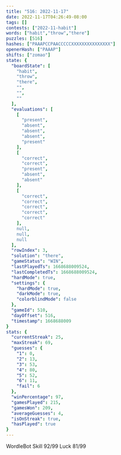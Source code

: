```yaml
---
title: "516: 2022-11-17"
date: 2022-11-17T04:26:49-08:00
tags: []
contests: ["2022-11-habit"]
words: ["habit","throw","there"]
puzzles: [516]
hashes: ["PAAAPCCPAACCCCCXXXXXXXXXXXXXXX"]
openerHash: ["PAAAP"]
shifts: ["zomao"]
state: {
  "boardState": [
    "habit",
    "throw",
    "there",
    "",
    "",
    ""
  ],
  "evaluations": [
    [
      "present",
      "absent",
      "absent",
      "absent",
      "present"
    ],
    [
      "correct",
      "correct",
      "present",
      "absent",
      "absent"
    ],
    [
      "correct",
      "correct",
      "correct",
      "correct",
      "correct"
    ],
    null,
    null,
    null
  ],
  "rowIndex": 3,
  "solution": "there",
  "gameStatus": "WIN",
  "lastPlayedTs": 1668688009524,
  "lastCompletedTs": 1668688009524,
  "hardMode": true,
  "settings": {
    "hardMode": true,
    "darkMode": true,
    "colorblindMode": false
  },
  "gameId": 510,
  "dayOffset": 516,
  "timestamp": 1668688009
}
stats: {
  "currentStreak": 25,
  "maxStreak": 69,
  "guesses": {
    "1": 0,
    "2": 13,
    "3": 53,
    "4": 80,
    "5": 52,
    "6": 11,
    "fail": 6
  },
  "winPercentage": 97,
  "gamesPlayed": 215,
  "gamesWon": 209,
  "averageGuesses": 4,
  "isOnStreak": true,
  "hasPlayed": true
}
---
```

<!-- more -->
WordleBot
Skill 92/99
Luck 81/99
